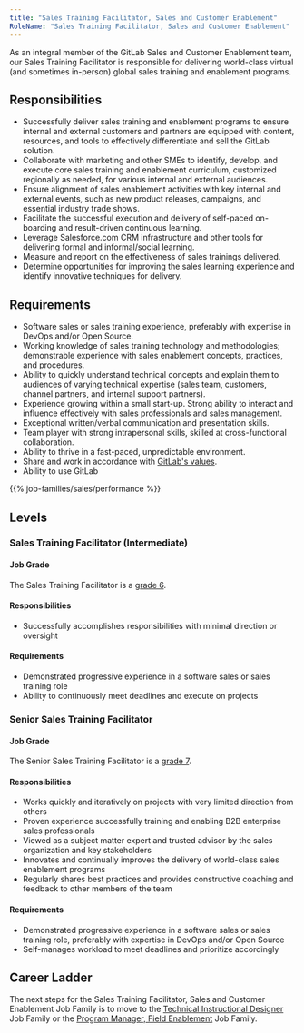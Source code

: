 ```yaml
---
title: "Sales Training Facilitator, Sales and Customer Enablement"
RoleName: "Sales Training Facilitator, Sales and Customer Enablement"
---
```


As an integral member of the GitLab Sales and Customer Enablement team, our Sales Training Facilitator is responsible for delivering world-class virtual (and sometimes in-person) global sales training and enablement programs.

## Responsibilities

- Successfully deliver sales training and enablement programs to ensure internal and external customers and partners are equipped with content, resources, and tools to effectively differentiate and sell the GitLab solution.
- Collaborate with marketing and other SMEs to identify, develop, and execute core sales training and enablement curriculum, customized regionally as needed, for various internal and external audiences.
- Ensure alignment of sales enablement activities with key internal and external events, such as new product releases, campaigns, and essential industry trade shows.
- Facilitate the successful execution and delivery of self-paced on-boarding and result-driven continuous learning.
- Leverage Salesforce.com CRM infrastructure and other tools for delivering formal and informal/social learning.
- Measure and report on the effectiveness of sales trainings delivered.
- Determine opportunities for improving the sales learning experience and identify innovative techniques for delivery.


## Requirements

- Software sales or sales training experience, preferably with expertise in DevOps and/or Open Source.
- Working knowledge of sales training technology and methodologies; demonstrable experience with sales enablement concepts, practices, and procedures.
- Ability to quickly understand technical concepts and explain them to audiences of varying technical expertise (sales team, customers, channel partners, and internal support partners).
- Experience growing within a small start-up. Strong ability to interact and influence effectively with sales professionals and sales management.
- Exceptional written/verbal communication and presentation skills.
- Team player with strong intrapersonal skills, skilled at cross-functional collaboration.
- Ability to thrive in a fast-paced, unpredictable environment.
- Share and work in accordance with [GitLab's values](/handbook/values/).
- Ability to use GitLab

{{% job-families/sales/performance %}}

## Levels

### Sales Training Facilitator (Intermediate)

#### Job Grade

The Sales Training Facilitator is a [grade 6](https://about.gitlab.com/handbook/total-rewards/compensation/compensation-calculator/#gitlab-job-grades).

#### Responsibilities

- Successfully accomplishes responsibilities with minimal direction or oversight

#### Requirements

- Demonstrated progressive experience in a software sales or sales training role
- Ability to continuously meet deadlines and execute on projects

### Senior Sales Training Facilitator

#### Job Grade

The Senior Sales Training Facilitator is a [grade 7](https://about.gitlab.com/handbook/total-rewards/compensation/compensation-calculator/#gitlab-job-grades).

#### Responsibilities

- Works quickly and iteratively on projects with very limited direction from others
- Proven experience successfully training and enabling B2B enterprise sales professionals
- Viewed as a subject matter expert and trusted advisor by the sales organization and key stakeholders
- Innovates and continually improves the delivery of world-class sales enablement programs
- Regularly shares best practices and provides constructive coaching and feedback to other members of the team

#### Requirements

- Demonstrated progressive experience in a software sales or sales training role, preferably with expertise in DevOps and/or Open Source
- Self-manages workload to meet deadlines and prioritize accordingly

## Career Ladder

The next steps for the Sales Training Facilitator, Sales and Customer Enablement Job Family is to move to the [Technical Instructional Designer](/job-families/sales/technical-instructional-designer/) Job Family or the [Program Manager, Field Enablement](/job-families/sales/program-manager-field-enablement/) Job Family.
